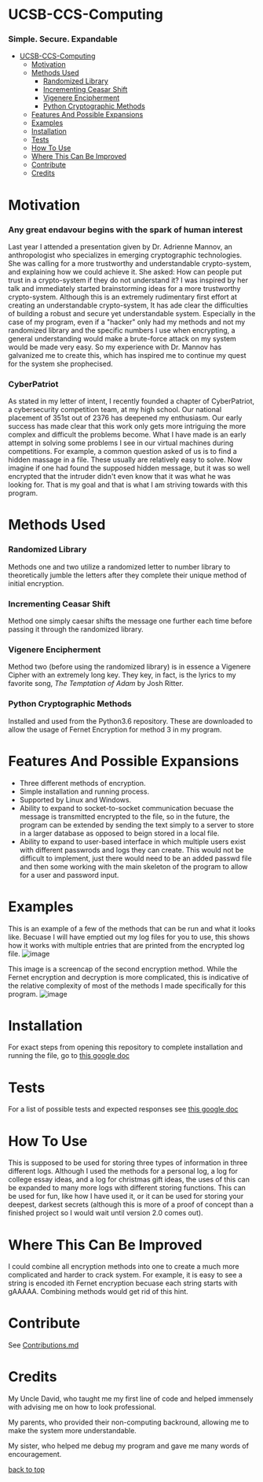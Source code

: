 # UCSB-CCS-Computing
### Simple. Secure. Expandable
* [UCSB-CCS-Computing](#ucsb-ccs-computing)
  * [Motivation](#motivation)
  * [Methods Used](#methods-used)
    * [Randomized Library](#randomized-library)
    * [Incrementing Ceasar Shift](#incrementing-ceasar-shift)
    * [Vigenere Encipherment](#vigenere-encipherment)
    * [Python Cryptographic Methods](#python-cryptographic-methods)
  * [Features And Possible Expansions](#features-and-possible-expansions)
  * [Examples](#examples)
  * [Installation](#installation)
  * [Tests](#tests)
  * [How To Use](#how-to-use)
  * [Where This Can Be Improved](#where-this-can-be-improved)
  * [Contribute](#contribute)
  * [Credits](#credits)


# Motivation
### Any great endavour begins with the spark of human interest
Last year I attended a presentation given by Dr. Adrienne Mannov, an anthropologist who specializes in emerging cryptographic technologies. She was calling for a more trustworthy and understandable crypto-system, and explaining how we could achieve it. She asked: How can people put trust in a crypto-system if they do not understand it? I was inspired by her talk and immediately started brainstorming ideas for a more trustworthy crypto-system. Although this is an extremely rudimentary first effort at creating an understandable crypto-system, It has ade clear the difficulties of building a robust and secure yet understandable system. Especially in the case of my program, even if a "hacker" only had my methods and not my randomized library and the specific numbers I use when encrypting, a general understanding would make a brute-force attack on my system would be made very easy. So my experience with Dr. Mannov has galvanized me to create this, which has inspired me to continue my quest for the system she prophecised.
### CyberPatriot
As stated in my letter of intent, I recently founded a chapter of CyberPatriot, a cybersecurity competition team, at my high school. Our national placement of 351st out of 2376 has deepened my enthusiasm. Our early success has made clear that this work only gets more intriguing the more complex and difficult the problems become. What I have made is an early attempt in solving some problems I see in our virtual machines during competitions. For example, a common question asked of us is to find a hidden massage in a file. These usually are relatively easy to solve. Now imagine if one had found the supposed hidden message, but it was so well encrypted that the intruder didn't even know that it was what he was looking for. That is my goal and that is what I am striving towards with this program.
# Methods Used
### Randomized Library
Methods one and two utilize a randomized letter to number library to theoretically jumble the letters after they complete their unique method of initial encryption.
### Incrementing Ceasar Shift
Method one simply caesar shifts the message one further each time before passing it through the randomized library.
### Vigenere Encipherment
Method two (before using the randomized library) is in essence a Vigenere Cipher with an extremely long key. They key, in fact, is the lyrics to my favorite song, *The Temptation of Adam* by Josh Ritter.
### Python Cryptographic Methods
Installed and used from the Python3.6 repository. These are downloaded to allow the usage of Fernet Encryption for method 3 in my program.
# Features And Possible Expansions
* Three different methods of encryption.
* Simple installation and running process.
* Supported by Linux and Windows.
* Ability to expand to socket-to-socket communication becuase the message is transmitted encrypted to the file, so in the future, the program can be extended by sending the text simply to a server to store in a larger database as opposed to beign stored in a local file.
* Ability to expand to user-based interface in which multiple users exist with different passwrods and logs they can create. This would not be difficult to implement, just there would need to be an added passwd file and then some working with the main skeleton of the program to allow for a user and password input.
# Examples
This is an example of a few of the methods that can be run and what it looks like. Becuase I will have emptied out my log files for you to use, this shows how it works with multiple entries that are printed from the encrypted log file.
![image](https://github.com/alphahunter15/UCSB-CCS-Computing/blob/main/Not_Needed_For_Download/Github.jpg?raw=true)

This image is a screencap of the second encryption method. While the Fernet encryption and decryption is more complicated, this is indicative of the relative complexity of most of the methods I made specifically for this program.
![image](https://github.com/alphahunter15/UCSB-CCS-Computing/blob/main/Not_Needed_For_Download/Github2.jpg?raw=true)
# Installation
For exact steps from opening this repository to complete installation and running the file, go to [this google doc](https://docs.google.com/document/d/1mGp1GLM2mWppr5IwcDUkTvyPte51XdOpkXdlRKzvZXQ/edit?usp=sharing)
# Tests
For a list of possible tests and expected responses see [this google doc](https://docs.google.com/document/d/1eEvCztSxY11deTZfoWER0_cVR8TdM1DOIHUwwQolXHg/edit?usp=sharing)
# How To Use
This is supposed to be used for storing three types of information in three different logs. Although I used the methods for a personal log, a log for college essay ideas, and a log for christmas gift ideas, the uses of this can be expanded to many more logs with different storing functions. This can be used for fun, like how I have used it, or it can be used for storing your deepest, darkest secrets (although this is more of a proof of concept than a finished project so I would wait until version 2.0 comes out).
# Where This Can Be Improved
I could combine all encryption methods into one to create a much more complicated and harder to crack system. For example, it is easy to see a string is encoded ith Fernet encryption becuase each string starts with gAAAAA. Combining methods would get rid of this hint. 
# Contribute
See [Contributions.md](https://github.com/alphahunter15/UCSB-CCS-Computing/blob/main/Not_Needed_For_Download/Contributions.md)
# Credits
My Uncle David, who taught me my first line of code and helped immensely with advising me on how to look professional. 

My parents, who provided their non-computing backround, allowing me to make the system more understandable. 

My sister, who helped me debug my program and gave me many words of encouragement.

[back to top](#ucsb-ccs-computing)
